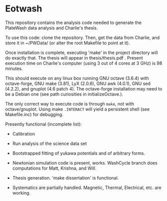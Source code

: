 Eotwash
=======

This repository contains the analysis code needed to generate the PlateWash data analysis and Charlie's thesis.

To use this code: clone the repository. Then, get the data from Charlie, and store it in ~/PWData/ (or alter the root Makefile to point at it).

Once installation is complete, executing 'make' in the project directory will do exactly that. The thesis will appear in thesis/thesis.pdf . Present execution time on Charlie's computer (using 3 out of 4 cores at 3 GHz) is 98 minutes.

This should execute on any linux box running GNU octave (3.6.4) with octave-forge, GNU make (3.81), LyX (2.0.6), GNU awk (4.0.1), GNU sed (4.2.2), and gnuplot (4.6 patch 4). The octave-forge installation may need to be a Debian one (see path curiosities in initializeOctave.). 

The only correct way to execute code is through `make`, not with octave/gnuplot.  Using make `.INTERACT` will yield a persistent shell (see Makefile.inc) for debugging. 

Presently functional (incomplete list): 

* Calibration

* Run analysis of the science data set

* Bootstrapped fitting of yukawa potentials and of arbitrary forms.

* Newtonian simulation code is present, works. WashCycle branch does computations for Matt, Krishna, and Will.

* Thesis generation. 'make dissertation' is functional.

* Systematics are partially handled. Magnetic, Thermal, Electrical, etc. are working.
